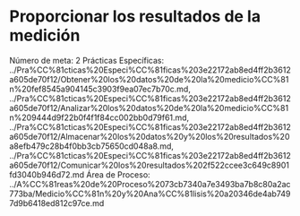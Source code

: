 # Proporcionar los resultados de la medición

Número de meta: 2
Prácticas Específicas: ../Pra%CC%81cticas%20Especi%CC%81ficas%203e22172ab8ed4ff2b3612a605de70f12/Obtener%20los%20datos%20de%20la%20medicio%CC%81n%20fef8545a904145c3903f9ea07ec7b70c.md, ../Pra%CC%81cticas%20Especi%CC%81ficas%203e22172ab8ed4ff2b3612a605de70f12/Analizar%20los%20datos%20de%20la%20medicio%CC%81n%209444d9f22b0f4f1f84cc002bb0d79f61.md, ../Pra%CC%81cticas%20Especi%CC%81ficas%203e22172ab8ed4ff2b3612a605de70f12/Almacenar%20los%20datos%20y%20los%20resultados%20a8efb479c28b4f0bb3cb75650cd048a8.md, ../Pra%CC%81cticas%20Especi%CC%81ficas%203e22172ab8ed4ff2b3612a605de70f12/Comunicar%20los%20resultados%202f522ccee3c649c8901fd3040b946d72.md
Área de Proceso: ../A%CC%81reas%20de%20Proceso%2073cb7340a7e3493ba7b8c80a2ac773ba/Medicio%CC%81n%20y%20Ana%CC%81lisis%20a20346de4ab7497d9b6418ed812c97ce.md